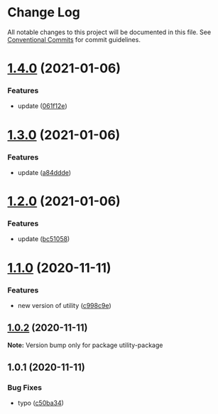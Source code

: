 # Change Log

All notable changes to this project will be documented in this file.
See [Conventional Commits](https://conventionalcommits.org) for commit guidelines.

# [1.4.0](https://github.com/stastur/lerna-playground/compare/utility-package@1.3.0...utility-package@1.4.0) (2021-01-06)


### Features

* update ([061f12e](https://github.com/stastur/lerna-playground/commit/061f12eea882aa5153730b189432f6ab30e0854b))





# [1.3.0](https://github.com/stastur/lerna-playground/compare/utility-package@1.1.0...utility-package@1.3.0) (2021-01-06)


### Features

* update ([a84ddde](https://github.com/stastur/lerna-playground/commit/a84ddde87640541919b19ad0bc5463deaec0921c))





# [1.2.0](https://github.com/stastur/lerna-playground/compare/utility-package@1.1.0...utility-package@1.2.0) (2021-01-06)


### Features

* update ([bc51058](https://github.com/stastur/lerna-playground/commit/bc510582afcabb6b7de6a87220b851c6079c231b))





# [1.1.0](https://github.com/stastur/lerna-playground/compare/utility-package@1.0.2...utility-package@1.1.0) (2020-11-11)


### Features

* new version of utility ([c998c9e](https://github.com/stastur/lerna-playground/commit/c998c9e8d9c5be02918d53a11f5ca3db405273b6))





## [1.0.2](https://github.com/stastur/lerna-playground/compare/utility-package@1.0.1...utility-package@1.0.2) (2020-11-11)

**Note:** Version bump only for package utility-package





## 1.0.1 (2020-11-11)


### Bug Fixes

* typo ([c50ba34](https://github.com/stastur/lerna-playground/commit/c50ba34c3cbaa405d85f336d72911887f1248d33))
